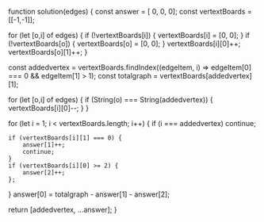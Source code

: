 function solution(edges) {
const answer = [ 0, 0, 0];
const vertextBoards = [[-1,-1]];

for (let [o,i] of edges) {
if (!vertextBoards[i]) {
vertextBoards[i] = [0, 0];
}
if (!vertextBoards[o]) {
vertextBoards[o] = [0, 0];
}
vertextBoards[i][0]++;
vertextBoards[o][1]++;
}

const addedvertex = vertextBoards.findIndex((edgeItem, i) => edgeItem[0] === 0 && edgeItem[1] > 1);
const totalgraph = vertextBoards[addedvertex][1];

for (let [o,i] of edges) {
if (String(o) === String(addedvertex)) {
vertextBoards[i][0]--;
}
}

for (let i = 1; i < vertextBoards.length; i++) {
if (i === addedvertex) continue;

    if (vertextBoards[i][1] === 0) {
        answer[1]++;
        continue;
    }
    if (vertextBoards[i][0] >= 2) {
        answer[2]++;
    };

}
answer[0] = totalgraph - answer[1] - answer[2];

return [addedvertex, ...answer];
}
